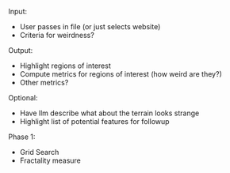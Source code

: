 
Input:
- User passes in file (or just selects website)
- Criteria for weirdness?

Output:
- Highlight regions of interest
- Compute metrics for regions of interest (how weird are they?)
- Other metrics?


Optional:
- Have llm describe what about the terrain looks strange
- Highlight list of potential features for followup

Phase 1:
- Grid Search
- Fractality measure


